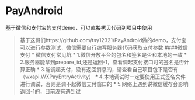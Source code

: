 # PayAndroid
基于微信和支付宝的支付demo，可以直接拷贝代码到项目中使用
>基于这哥们https://github.com/tsy12321/PayAndroid做的demo，支付宝可以进行参数测试，微信需要自行编写服务器代码获取支付参数
####微信支付
         * 微信支付常见坑
         * 1.微信开放平台的包名和签名是否和本地的一致
         * 2.服务器能拿到prepare_id,还是返回-1，查看调起支付接口时的签名是否计算正确
         * 3.能调起支付，没有返回消息的，请查看自己项目包下是否有（wxapi.WXPayEntryActivity）
         * 4.本地调试时一定要使用正式签名文件进行调试，否则是调不起微信支付窗口的
         * 5.网络上遇到说微信缓存会影响返回-1的，目前没有遇到过
